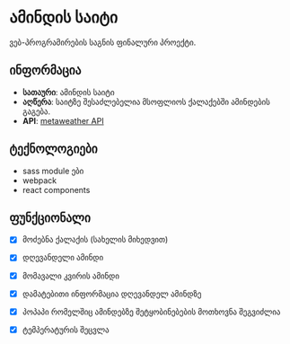 # ამინდის საიტი

ვებ-პროგრამირების საგნის ფინალური პროექტი.

## ინფორმაცია

* __სათაური__: ამინდის საიტი
* __აღწერა__: საიტზე შესაძლებელია მსოფლიოს ქალაქებში ამინდების გაგება. 
* __API__: [metaweather API](https://www.metaweather.com/api/)

## ტექნოლოგიები

* sass module ები
* webpack
* react components

## ფუნქციონალი
- [x] მოძებნა ქალაქის (სახელის მიხედვით)
- [x] დღევანდელი ამინდი
- [x] მომავალი კვირის ამინდი
- [x] დამატებითი ინფორმაცია დღევანდელ ამინდზე
- [x] პოპაპი რომელშიც ამინდებზე შეტყობინებების მოთხოვნა შეგვიძლია
- [x] ტემპერატურის შეცვლა

